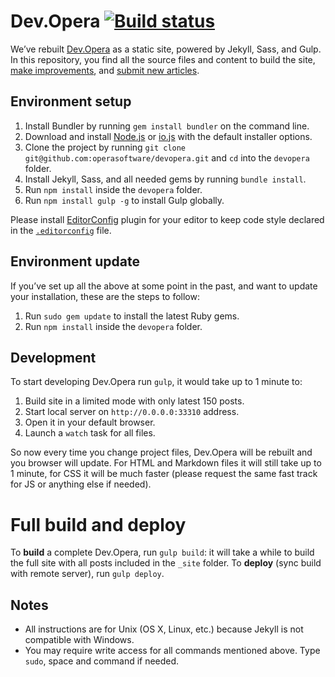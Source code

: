 # Dev.Opera [![Build status](https://travis-ci.org/operasoftware/devopera.svg?branch=master)](https://travis-ci.org/operasoftware/devopera)

We’ve rebuilt [Dev.Opera](https://dev.opera.com/) as a static site, powered by Jekyll, Sass, and Gulp. In this repository, you find all the source files and content to build the site, [make improvements](CONTRIBUTING.md#code-improvements), and [submit new articles](CONTRIBUTING.md#article-suggestions--contributions).

## Environment setup

1. Install Bundler by running `gem install bundler` on the command line.
2. Download and install [Node.js](http://nodejs.org/) or [io.js](https://iojs.org/) with the default installer options.
3. Clone the project by running `git clone git@github.com:operasoftware/devopera.git` and `cd` into the `devopera` folder.
4. Install Jekyll, Sass, and all needed gems by running `bundle install`.
5. Run `npm install` inside the `devopera` folder.
6. Run `npm install gulp -g` to install Gulp globally.

Please install [EditorConfig](http://editorconfig.org/#download) plugin for your editor to keep code style declared in the [`.editorconfig`](.editorconfig) file.

## Environment update

If you’ve set up all the above at some point in the past, and want to update your installation, these are the steps to follow:

1. Run `sudo gem update` to install the latest Ruby gems.
2. Run `npm install` inside the `devopera` folder.

## Development

To start developing Dev.Opera run `gulp`, it would take up to 1 minute to:

1. Build site in a limited mode with only latest 150 posts.
2. Start local server on `http://0.0.0.0:33310` address.
3. Open it in your default browser.
4. Launch a `watch` task for all files.

So now every time you change project files, Dev.Opera will be rebuilt and you browser will update. For HTML and Markdown files it will still take up to 1 minute, for CSS it will be much faster (please request the same fast track for JS or anything else if needed).

# Full build and deploy

To **build** a complete Dev.Opera, run `gulp build`: it will take a while to build the full site with all posts included in the `_site` folder. To **deploy** (sync build with remote server), run `gulp deploy`.

## Notes

- All instructions are for Unix (OS X, Linux, etc.) because Jekyll is not compatible with Windows.
- You may require write access for all commands mentioned above. Type `sudo`, space and command if needed.
